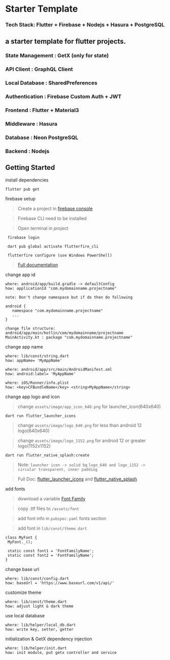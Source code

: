 # Starter Template

### Tech Stack: Flutter + Firebase + Nodejs + Hasura + PostgreSQL

## a starter template for flutter projects.

### State Management : GetX (only for state)
### API Client : GraphQL Client
### Local Database : SharedPreferences
### Authentication : Firebase Custom Auth + JWT
### Frontend : Flutter + Material3
### Middleware : Hasura
### Database : Neon PostgreSQL
### Backend : Nodejs


## Getting Started
install dependencies
 ```
 flutter pub get
 ```

firebase setup 
>Create a project in [firebase console](https://console.firebase.google.com/)

>Firebase CLI need to be installed

>Open terminal in project
 
 ```
  firebase login
 ```
 ```
  dart pub global activate flutterfire_cli
 ```
 ```
  flutterfire configure (use Windows PowerShell)
 ```
 
 > [Full documentation](https://firebase.google.com/docs/flutter/setup?platform=android)
 

change app id
 ```
 where: android/app/build.gradle -> defaultConfig
 how: applicationId "com.mydomainname.projectname"
 
 note: Don't change namespace but if do then do following
 
 android {
    namespace "com.mydomainname.projectname"
    ...
 }
    
 change file structure: android/app/main/kotlin/com/mydomainname/projectname
 MainActivity.kt : package "com.mydomainname.projectname"
 ```
change app name
 ```
 where: lib/const/string.dart
 how: appName= 'MyAppName'
 ```
 ``` 
 where: android/app/src/main/AndroidManifest.xml
 how: android:label= 'MyAppName'
 ``` 
 ``` 
 where: iOS/Runner/info.plist
 how: <key>CFBundleName</key> <string>MyAppName</string>
 
 ```

change app logo and icon
> change `assets/image/app_icon_640.png` for launcher_icon(640x640)
```
dart run flutter_launcher_icons
```
> change `assets/image/logo_640.png` for less than android 12 logo(640x640)

> change `assets/image/logo_1152.png` for android 12 or greater logo(1152x1152)
```
dart run flutter_native_splash:create
```
>Note: `launcher icon -> solid bg`  `logo_640 and logo_1152 -> circular transparent, inner padding`

> Full Doc: [flutter_launcher_icons](https://pub.dev/packages/flutter_launcher_icons) and [flutter_native_splash](https://pub.dev/packages/flutter_native_splash) 
> 
add fonts
> download a variable [Font Family](https://fonts.google.com/?vfonly=true&preview.text=thisisafontiwassearchingformywholelife)

> copy .ttf files to `/assets/font` 

> add font info in `pubspec.yaml` fonts section

> add font in `lib/const/theme.dart`

 ```
 class MyFont {
  MyFont._();

  static const font1 = 'FontFamilyName';
  static const font2 = 'FontFamilyName';
}
 ```

change base url
 ```
 where: lib/const/config.dart
 how: baseUrl = 'https://www.baseurl.com/v1/api/'
 ```

customize theme
 ```
 where: lib/const/theme.dart
 how: adjust light & dark theme
 ```

use local database
 ```
 where: lib/helper/local_db.dart
 how: write key, setter, getter
 ```

initialization & GetX dependency injection
 ```
 where: lib/helper/init.dart
 how: init module, put getx controller and service
 ```
